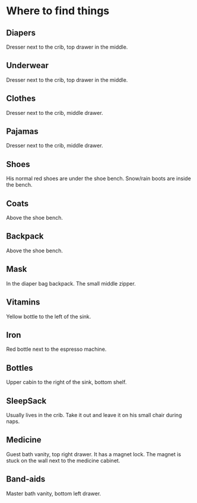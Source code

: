 # Where to find things

## Diapers
Dresser next to the crib, top drawer in the middle.

## Underwear
Dresser next to the crib, top drawer in the middle.

## Clothes
Dresser next to the crib, middle drawer.

## Pajamas
Dresser next to the crib, middle drawer.

## Shoes
His normal red shoes are under the shoe bench. Snow/rain boots are inside the bench.

## Coats
Above the shoe bench.

## Backpack
Above the shoe bench.

## Mask
In the diaper bag backpack. The small middle zipper.

## Vitamins
Yellow bottle to the left of the sink.

## Iron
Red bottle next to the espresso machine.

## Bottles
Upper cabin to the right of the sink, bottom shelf.

## SleepSack
Usually lives in the crib. Take it out and leave it on his small chair during naps.

## Medicine
Guest bath vanity, top right drawer. It has a magnet lock. The magnet is stuck on the wall next to the medicine cabinet.

## Band-aids
Master bath vanity, bottom left drawer.
